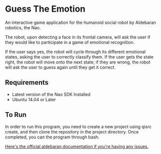 # Guess The Emotion

An interactive game application for the humanoid social robot by Aldebaran robotics, the Nao.

The robot, upon detecting a face in its frontal camera, will ask the user if they would like to participate in a game of emotional recognition. 

If the user says yes, the robot will cycle through its different emotional states, asking the user to correctly classify them. If the user gets the state right, the robot will move onto the next state; if they are wrong, the robot will ask the user to guess again until they get it correct. 

## Requirements
+ Latest version of the Nao SDK Installed
+ Ubuntu 14.04 or Later

## To Run
In order to run this program, you need to create a new project using qisrc create, and then clone the repository in the project directory. Once completed, you can the program through bash.

[Here's the official aldebaran documentation if you're having any issues.](http://doc.aldebaran.com/qibuild/beginner/qibuild/tutorial.html#qibuild-tutorial)

